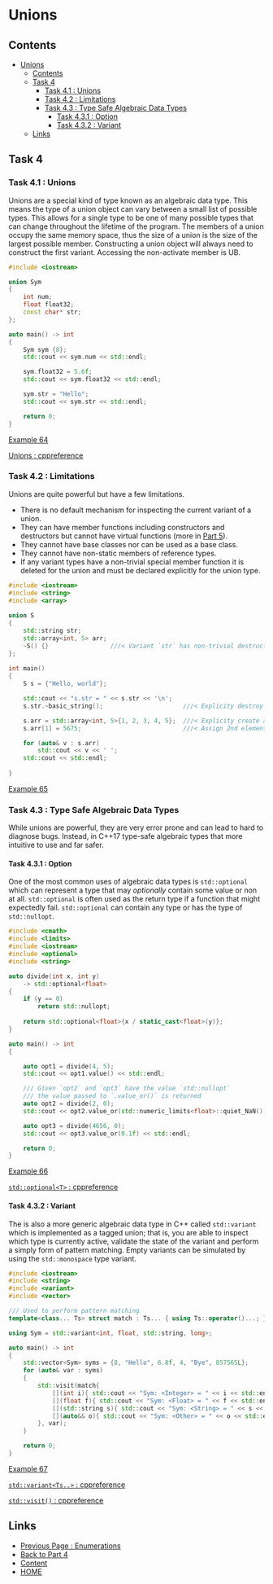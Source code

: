 # Unions

## Contents

- [Unions](#unions)
  - [Contents](#contents)
  - [Task 4](#task-4)
    - [Task 4.1 : Unions](#task-41--unions)
    - [Task 4.2 : Limitations](#task-42--limitations)
    - [Task 4.3 : Type Safe Algebraic Data Types](#task-43--type-safe-algebraic-data-types)
      - [Task 4.3.1 : Option](#task-431--option)
      - [Task 4.3.2 : Variant](#task-432--variant)
  - [Links](#links)

## Task 4

### Task 4.1 : Unions

Unions are a special kind of type known as an algebraic data type. This means the type of a union object can vary between a small list of possible types. This allows for a single type to be one of many possible types that can change throughout the lifetime of the program. The members of a union occupy the same memory space, thus the size of a union is the size of the largest possible member. Constructing a union object will always need to construct the first variant. Accessing the non-activate member is UB.

```cxx
#include <iostream>

union Sym
{
    int num;
    float float32;
    const char* str;
};

auto main() -> int
{
    Sym sym {8};
    std::cout << sym.num << std::endl;

    sym.float32 = 5.6f;
    std::cout << sym.float32 << std::endl;

    sym.str = "Hello";
    std::cout << sym.str << std::endl;

    return 0;
}
```

[Example 64](https://www.godbolt.org/z/zGeTs8ozn)

[Unions : cppreference](https://en.cppreference.com/w/cpp/language/union)

### Task 4.2 : Limitations

Unions are quite powerful but have a few limitations.

- There is no default mechanism for inspecting the current variant of a union.
- They can have member functions including constructors and destructors but cannot have virtual functions (more in [Part 5](/content/part5/README.md)).
- They cannot have base classes nor can be used as a base class.
- They cannot have non-static members of reference types.
- If any variant types have a non-trivial special member function it is deleted for the union and must be declared explicitly for the union type.

```cxx
#include <iostream>
#include <string>
#include <array>
 
union S
{
    std::string str;
    std::array<int, 5> arr;
    ~S() {}                 ///< Variant `str` has non-trivial destructor 
};
 
int main()
{
    S s = {"Hello, world"};

    std::cout << "s.str = " << s.str << '\n';
    s.str.~basic_string();                      ///< Explicity destroy string

    s.arr = std::array<int, 5>{1, 2, 3, 4, 5};  ///< Explicity create array
    s.arr[1] = 5675;                            ///< Assign 2nd element to 3

    for (auto& v : s.arr)
        std::cout << v << ' ';
    std::cout << std::endl;
    
}
```

[Example 65](https://www.godbolt.org/z/rqPz5hK45)

### Task 4.3 : Type Safe Algebraic Data Types

While unions are powerful, they are very error prone and can lead to hard to diagnose bugs. Instead, in C++17 type-safe algebraic types that more intuitive to use and far safer.

#### Task 4.3.1 : Option

One of the most common uses of algebraic data types is `std::optional` which can represent a type that may _optionally_ contain some value or non at all. `std::optional` is often used as the return type if a function that might expectedly fail. `std::optional` can contain any type or has the type of `std::nullopt`.

```cxx
#include <cmath>
#include <limits>
#include <iostream>
#include <optional>
#include <string>

auto divide(int x, int y)
    -> std::optional<float>
{
    if (y == 0)
        return std::nullopt;
    
    return std::optional<float>{x / static_cast<float>(y)};
}

auto main() -> int
{

    auto opt1 = divide(4, 5);
    std::cout << opt1.value() << std::endl;

    /// Given `opt2` and `opt3` have the value `std::nullopt`
    /// the value passed to `.value_or()` is returned
    auto opt2 = divide(2, 0);
    std::cout << opt2.value_or(std::numeric_limits<float>::quiet_NaN()) << std::endl;

    auto opt3 = divide(4656, 0);
    std::cout << opt3.value_or(0.1f) << std::endl;

    return 0;
}
```

[Example 66](https://www.godbolt.org/z/aGvnrYPzn)

[`std::optional<T>` : cppreference](https://en.cppreference.com/w/cpp/utility/optional)

#### Task 4.3.2 : Variant

The is also a more generic algebraic data type in C++ called `std::variant` which is implemented as a tagged union; that is, you are able to inspect which type is currently active, validate the state of the variant and perform a simply form of pattern matching. Empty variants can be simulated by using the `std::monospace` type variant.

```cxx
#include <iostream>
#include <string>
#include <variant>
#include <vector>

/// Used to perform pattern matching
template<class... Ts> struct match : Ts... { using Ts::operator()...; };

using Sym = std::variant<int, float, std::string, long>;

auto main() -> int
{
    std::vector<Sym> syms = {8, "Hello", 6.8f, 4, "Bye", 857565L};
    for (auto& var : syms)
    {
        std::visit(match{
            [](int i){ std::cout << "Sym: <Integer> = " << i << std::endl; },
            [](float f){ std::cout << "Sym: <Float> = " << f << std::endl; },
            [](std::string s){ std::cout << "Sym: <String> = " << s << std::endl; },
            [](auto&& o){ std::cout << "Sym: <Other> = " << o << std::endl; }
        }, var);
    }

    return 0;
}
```

[Example 67](https://www.godbolt.org/z/fzMKbjWW3)

[`std::variant<Ts..>` : cppreference](https://en.cppreference.com/w/cpp/utility/variant)

[`std::visit()` : cppreference](https://www.godbolt.org/z/aGvnrYPzn)

## Links

- [Previous Page : Enumerations](/content/part4/tasks/enums.md)
- [Back to Part 4](/content/part4/README.md)
- [Content](/content/README.md)
- [HOME](/README.md)

